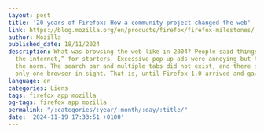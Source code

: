 ```yaml
---
layout: post
title: '20 years of Firefox: How a community project changed the web'
link: https://blog.mozilla.org/en/products/firefox/firefox-milestones/
author: Mozilla
published_date: 18/11/2024
description: What was browsing the web like in 2004? People said things like “surfing
  the internet,” for starters. Excessive pop-up ads were annoying but they felt like
  the norm. The search bar and multiple tabs did not exist, and there seemed to be
  only one browser in sight. That is, until Firefox 1.0 arrived and gave it real competition.
language: en
categories: Liens
tags: firefox app mozilla
og-tags: firefox app mozilla
permalink: "/:categories/:year/:month/:day/:title/"
date: '2024-11-19 17:33:51 +0100'
---
```

